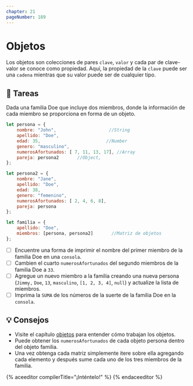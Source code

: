 ```yaml
---
chapter: 21
pageNumber: 189
---
```

# Objetos

Los objetos son colecciones de pares `clave`, `valor` y cada par de clave-valor se conoce como propiedad. Aquí, la propiedad de la `clave` puede ser una `cadena` mientras que su valor puede ser de cualquier tipo.

## 📝 Tareas

Dada una familia Doe que incluye dos miembros, donde la información de cada miembro se proporciona en forma de un objeto.

```javascript
let persona = {
    nombre: "John",                    //String
    apellido: "Doe",
    edad: 35,                         //Number
    genero: "masculino",
    numerosAfortunados: [ 7, 11, 13, 17], //Array
    pareja: persona2       //Object, 
};

let persona2 = {
    nombre: "Jane",
    apellido: "Doe",
    edad: 38,
    genero: "femenino",
    numerosAfortunados: [ 2, 4, 6, 8],
    pareja: persona
};

let familia = {
    apellido: "Doe",
    miembros: [persona, persona2]       //Matriz de objetos
};
```

- [ ] Encuentre una forma de imprimir el nombre del primer miembro de la familia Doe en una `consola`.
- [ ] Cambien el cuarto `numerosAfortunados` del segundo miembros de la familia Doe a `33`.
- [ ] Agregue un nuevo miembro a la familia creando una nueva persona (`Jimmy,` `Doe`, `13`, `masculino`, `[1, 2, 3, 4]`, `null`) y actualize la lista de miembros.
- [ ] Imprima la `SUMA` de los números de la suerte de la familia Doe en la `consola`.

## 💡 Consejos

- Visite el capítulo [objetos](../objects/) para entender cómo trabajan los objetos.
- Puede obtener los `numerosAfortunados` de cada objeto persona dentro del objeto familia.
- Una vez obtenga cada matriz simplemente itere sobre ella agregando cada elemento y después sume cada uno de los tres miembros de la familia.

{% aceeditor compilerTitle="¡Inténtelo!" %}
{% endaceeditor %}
